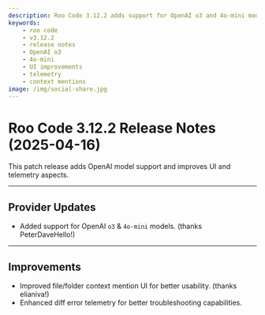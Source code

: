 ```yaml
---
description: Roo Code 3.12.2 adds support for OpenAI o3 and 4o-mini models, improves file/folder context UI, and enhances diff error telemetry.
keywords:
    - roo code
    - v3.12.2
    - release notes
    - OpenAI o3
    - 4o-mini
    - UI improvements
    - telemetry
    - context mentions
image: /img/social-share.jpg
---
```


# Roo Code 3.12.2 Release Notes (2025-04-16)

This patch release adds OpenAI model support and improves UI and telemetry aspects.

---

## Provider Updates

- Added support for OpenAI `o3` & `4o-mini` models. (thanks PeterDaveHello!)

---

## Improvements

- Improved file/folder context mention UI for better usability. (thanks elianiva!)
- Enhanced diff error telemetry for better troubleshooting capabilities.
